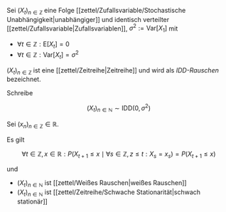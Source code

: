 Sei $(X_t)_{n \in \mathbb{Z}}$ eine Folge [[zettel/Zufallsvariable/Stochastische Unabhängigkeit|unabhängiger]] und identisch verteilter [[zettel/Zufallsvariable|Zufallsvariablen]], $\sigma^2 := \text{Var}[X_1]$ mit
- $\forall t \in \mathbb{Z} : \text{E}[X_t] = 0$
- $\forall t \in \mathbb{Z} : \text{Var}[X_t] = \sigma^2$

$(X_t)_{n \in \mathbb{Z}}$ ist eine [[zettel/Zeitreihe|Zeitreihe]] und wird als *IDD-Rauschen* bezeichnet.

Schreibe

$$
	(X_t)_{n \in \mathbb{N}} \sim \text{IDD}(0, \sigma^2)
$$

Sei $(x_n)_{n \in \mathbb{Z}} \in \mathbb{R}$.

Es gilt

$$
	\forall t \in \mathbb{Z}, x \in \mathbb{R} : P(X_{t+1} \le x \mid \forall s \in \mathbb{Z}, z \le t : X_s = x_s) = P(X_{t+1} \le x)
$$

und
- $(X_t)_{n \in \mathbb{N}}$ ist [[zettel/Weißes Rauschen|weißes Rauschen]]
- $(X_t)_{n \in \mathbb{N}}$ ist [[zettel/Zeitreihe/Schwache Stationarität|schwach stationär]]